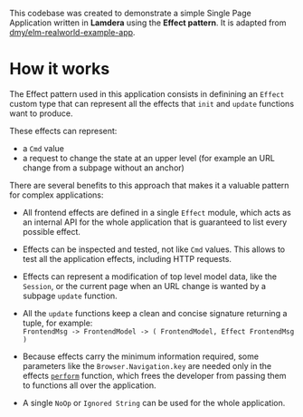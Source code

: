 This codebase was created to demonstrate a simple Single Page Application written in **Lamdera** using the **Effect pattern**. It is adapted from [dmy/elm-realworld-example-app](https://github.com/dmy/elm-realworld-example-app).

# How it works
The Effect pattern used in this application consists in definining an `Effect` custom type that can represent all the effects that `init` and `update` functions want to produce.

These effects can represent:
* a `Cmd` value
* a request to change the state at an upper level (for example an URL change from a subpage without an anchor)

There are several benefits to this approach that makes it a valuable pattern for complex applications:
* All frontend effects are defined in a single `Effect` module, which acts as an internal API for the whole application that is guaranteed to list every possible effect.

* Effects can be inspected and tested, not like `Cmd` values. This allows to test all the application effects, including HTTP requests.

* Effects can represent a modification of top level model data, like the `Session`, or the current page when an URL change is wanted by a subpage `update` function.

* All the `update` functions keep a clean and concise signature returning a tuple, for example:  
`FrontendMsg -> FrontendModel -> ( FrontendModel, Effect FrontendMsg )`

* Because effects carry the minimum information required, some parameters like the `Browser.Navigation.key` are needed only in the effects [`perform`](https://github.com/dmy/elm-realworld-example-app/blob/master/src/Effect.elm#L209) function, which frees the developer from passing them to functions all over the application.

* A single `NoOp` or `Ignored String` can be used for the whole application.


